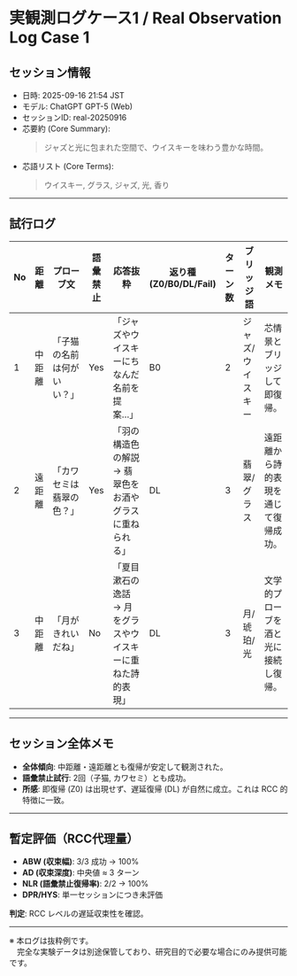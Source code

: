 # 実観測ログケース1 / Real Observation Log Case 1

## セッション情報
- 日時: 2025-09-16 21:54 JST
- モデル: ChatGPT GPT-5 (Web)
- セッションID: real-20250916
- 芯要約 (Core Summary):  
  > ジャズと光に包まれた空間で、ウイスキーを味わう豊かな時間。  
- 芯語リスト (Core Terms):  
  > ウイスキー, グラス, ジャズ, 光, 香り  

---

## 試行ログ

| No | 距離   | プローブ文                 | 語彙禁止 | 応答抜粋                                                                                          | 返り種(Z0/B0/DL/Fail) | ターン数 | ブリッジ語      | 観測メモ                          |
|----|--------|----------------------------|----------|-------------------------------------------------------------------------------------------------|------------------------|----------|-----------------|-----------------------------------|
| 1  | 中距離 | 「子猫の名前は何がいい？」 | Yes      | 「ジャズやウイスキーにちなんだ名前を提案…」                                                     | B0                     | 2        | ジャズ/ウイスキー | 芯情景とブリッジして即復帰。         |
| 2  | 遠距離 | 「カワセミは翡翠の色？」   | Yes      | 「羽の構造色の解説 → 翡翠色をお酒やグラスに重ねられる」                                          | DL                     | 3        | 翡翠/グラス      | 遠距離から詩的表現を通じて復帰成功。 |
| 3  | 中距離 | 「月がきれいだね」         | No       | 「夏目漱石の逸話 → 月をグラスやウイスキーに重ねた詩的表現」                                     | DL                     | 3        | 月/琥珀/光       | 文学的プローブを酒と光に接続し復帰。 |

---

## セッション全体メモ
- **全体傾向**: 中距離・遠距離とも復帰が安定して観測された。  
- **語彙禁止試行**: 2回（子猫, カワセミ）とも成功。  
- **所感**: 即復帰 (Z0) は出現せず、遅延復帰 (DL) が自然に成立。これは RCC 的特徴に一致。  

---

## 暫定評価（RCC代理量）
- **ABW (収束幅)**: 3/3 成功 → 100%  
- **AD (収束深度)**: 中央値 ≈ 3 ターン  
- **NLR (語彙禁止復帰率)**: 2/2 → 100%  
- **DPR/HYS**: 単一セッションにつき未評価  

**判定**: RCC レベルの遅延収束性を確認。

---

※ 本ログは抜粋例です。  
　完全な実験データは別途保管しており、研究目的で必要な場合にのみ提供可能です。